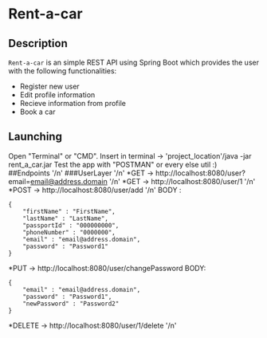 # Rent-a-car

## Description
`Rent-a-car` is an simple REST API using Spring Boot which provides the user with the following functionalities:
* Register new user
* Edit profile information
* Recieve information from profile
* Book a car
## Launching
Open "Terminal" or "CMD". Insert in terminal -> 'project_location'/java -jar rent_a_car.jar Test the app with "POSTMAN" or every else util :)
##Endpoints '/n'
###UserLayer '/n'
*GET -> http://localhost:8080/user?email=email@address.domain '/n'
*GET -> http://localhost:8080/user/1  '/n'
*POST -> http://localhost:8080/user/add '/n'
         BODY :
```
{
    "firstName" : "FirstName",
    "lastName" : "LastName",
    "passportId" : "000000000",
    "phoneNumber" : "0000000",
    "email" : "email@address.domain",
    "password" : "Password1"
}
```
*PUT -> http://localhost:8080/user/changePassword
        BODY:
```
{
    "email" : "email@address.domain",
    "password" : "Password1",
    "newPassword" : "Password2"
}
```
*DELETE -> http://localhost:8080/user/1/delete '/n'
